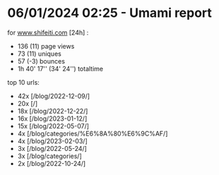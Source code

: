 # 06/01/2024 02:25 - Umami report
for www.shifeiti.com [24h] :

 - 136 (11) page views
 - 73 (11) uniques
 - 57 (-3) bounces
 - 1h 40' 17'' (34' 24'') totaltime


top 10 urls:
 - 42x [/blog/2022-12-09/]
 - 20x [/]
 - 18x [/blog/2022-12-22/]
 - 16x [/blog/2023-01-12/]
 - 15x [/blog/2022-05-07/]
 - 4x [/blog/categories/%E6%8A%80%E6%9C%AF/]
 - 4x [/blog/2023-02-03/]
 - 3x [/blog/2022-05-24/]
 - 3x [/blog/categories/]
 - 2x [/blog/2022-10-24/]


